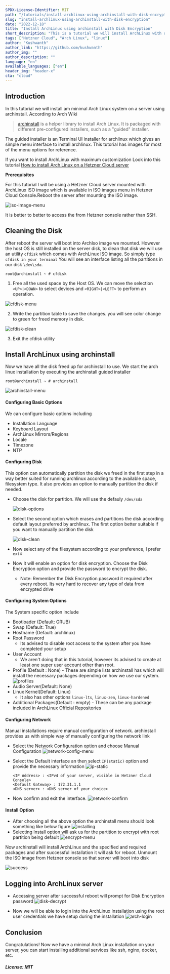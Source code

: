 ```yaml
---
SPDX-License-Identifier: MIT
path: "/tutorials/install-archlinux-using-archinstall-with-disk-encryption"
slug: "install-archlinux-using-archinstall-with-disk-encryption"
date: "2022-12-18"
title: "Install ArchLinux using archinstall with Disk Encryption"
short_description: "This is a tutorial we will install ArchLinux with disk encryption with minimal commands to execute"
tags: ["Hetzner Cloud", "Arch Linux", "linux"]
author: "Kushwanth"
author_link: "https://github.com/kushwanth"
author_img: ""
author_description: ""
language: "en"
available_languages: ["en"]
header_img: "header-x"
cta: "cloud"
---
```


## Introduction

In this tutorial we will install am minimal Arch Linux system on a server using archinstall. 
According to Arch Wiki 
> [archinstall](https://wiki.archlinux.org/title/archinstall) is a helper library to install Arch Linux. It is packaged with different pre-configured installers, such as a "guided" installer.

The guided installer is an Terminal UI installer for archlinux which gives an simple menu interface to install archlinux. This tutorial has images for most of the menu options for reference.

If you want to install ArchLinux with maximum customization Look into this tutorial [How to install Arch Linux on a Hetzner Cloud server](https://community.hetzner.com/tutorials/how-to-install-archlinux-on-a-hetzner-cloud-server)

**Prerequisites**

For this tutorial I will be using a Hetzner Cloud server mounted with ArchLinux ISO image which is available in ISO images menu in Hetzner Cloud Console.Reboot the server after mounting the ISO image.

![iso-image-menu](images/mount-iso.png)

It is better to better to access the from Hetzner console rather than SSH.

## Cleaning the Disk

After reboot the server will boot into ArchIso image we mounted. However the host OS is still installed on the server disk, to clean that disk we will use an utility `cfdisk` which comes with ArchLinux ISO image. So simply type `cfdisk in your terminal` You will see an interface listing all the partitions in our disk `\dev\sda`.

``` 
root@archinstall ~ # cfdisk
```
1.  Free all the used space by the Host OS. We can move the selection `<UP>|<DOWN>` to select devices and `<RIGHT>|<LEFT>` to perform an operation.

![cfdisk-menu](images/cfdisk.png)

2. Write the partition table to save the changes. you will see color change to green for freed memory in disk.

![cfdisk-clean](images/cfdisk-clean.png)

3. Exit the cfdisk utility

## Install ArchLinux using archinstall

Now we have all the disk freed up for archinstall to use. We start the arch linux installation by executing the archinstall guided installer

``` 
root@archinstall ~ # archinstall
```

![archinstall-menu](images/archinstall-menu.png)

#### Configuring Basic Options

We can configure basic options including 
- Installation Language
- Keyboard Layout
- ArchLinux Mirrors/Regions
- Locale
- Timezone
- NTP

#### Configuring Disk

This option can automatically partition the disk we freed in the first step in a way better suited for running archlinux according to the available space, filesystem type. It also provides an option to manually partition the disk if needed.

- Choose the disk for partition. We will use the defauly `/dev/sda`

	![disk-options](images/block-drive.png)
	
- Select the second option which erases and partitions the disk according default layout preferred by archlinux. The first option better suitable if you want to manually partition the disk

	![disk-clean](images/drive-wipe.png)
	
- Now select any of the filesystem according to your preference, I prefer `ext4`
- Now it will enable an option for disk encryption. Choose the Disk Encryption option and provide the password to encrypt the disk.
	+ Note: Remember the Disk Encryption password it required after every reboot. Its very hard to recover any type of data from encrypted drive
	
#### Configuring System Options

The System specific option include

- Bootloader (Default: GRUB)
- Swap (Default: True)
- Hostname (Default: archlinux)
- Root Password
	+ Its advised to disable root access to the system after you have completed your setup
- User Account
	+ We aren't doing that in this tutorial, however its advised to create at least one super user account other than root.
- Profile (Default : None) - These are simple lists archinstall has which will install the necessary packages depending on how we use our system.
	![profiles](images/profile.png)
- Audio Server(Default: None)
- Linux Kernel(Default: Linux)
	+ It also has other options `linux-lts`, `linux-zen`, `linux-hardened`
- Additional Packages(Default : empty) - These can be any package included in ArchLinux Official Repositories

#### Configuring Network

Manual installations require manual configuration of network. archinstall provides us with simple way of manually configuring the network link

- Select the Network Configuration option and choose Manual Configuration
	![network-config-menu](images/network-menu.png)
- Select the Default interface an then select `IP(static)` option and provide the necessary information
	![ip-static](images/ip-static.png)
	```
	<IP Address> : <IPv4 of your server, visible in Hetzner Cloud Console>
	<Default Gateway> : 172.31.1.1
	<DNS server> : <DNS server of your choice>
	```
	
- Now confirm and exit the interface.
 	![network-confirm](images/ip-confirm.png)

#### Install Option

- After choosing all the above option the archinstall menu should look something like below figure
 	![installing](images/install-button.png)
- Selecting Install option will ask us for the partition to encrypt with root partition being default
 	![encrypt-menu](images/install.png)
	
Now archinstall will install ArchLinux and the specified and required packages and after successful installation it will ask for reboot. Unmount the ISO image from Hetzner console so that server will boot into disk

![success](images/install-success.png)

## Logging into ArchLinux server

- Accessing server after successful reboot will prompt for Disk Encryption password
	![disk-decrypt](images/disk-decrypt.png)

- Now we will be able to login into the ArchLinux Installation using the root user credentials we have setup during the installation
	![arch-login](images/arch-login.png)
	

## Conclusion

Congratulations! Now we have a minimal Arch Linux installation on your server, you can start installing additional services like ssh, nginx, docker, etc.

##### License: MIT

<!--

Contributor's Certificate of Origin

By making a contribution to this project, I certify that:

(a) The contribution was created in whole or in part by me and I have
    the right to submit it under the license indicated in the file; or

(b) The contribution is based upon previous work that, to the best of my
    knowledge, is covered under an appropriate license and I have the
    right under that license to submit that work with modifications,
    whether created in whole or in part by me, under the same license
    (unless I am permitted to submit under a different license), as
    indicated in the file; or

(c) The contribution was provided directly to me by some other person
    who certified (a), (b) or (c) and I have not modified it.

(d) I understand and agree that this project and the contribution are
    public and that a record of the contribution (including all personal
    information I submit with it, including my sign-off) is maintained
    indefinitely and may be redistributed consistent with this project
    or the license(s) involved.

Signed-off-by: [kushwanth and hello@kushwanth.in]

-->
